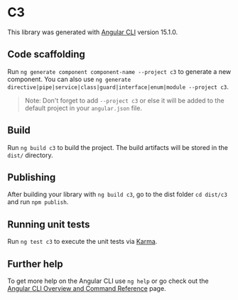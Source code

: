 # C3

This library was generated with [Angular CLI](https://github.com/angular/angular-cli) version 15.1.0.

## Code scaffolding

Run `ng generate component component-name --project c3` to generate a new component. You can also use `ng generate directive|pipe|service|class|guard|interface|enum|module --project c3`.
> Note: Don't forget to add `--project c3` or else it will be added to the default project in your `angular.json` file. 

## Build

Run `ng build c3` to build the project. The build artifacts will be stored in the `dist/` directory.

## Publishing

After building your library with `ng build c3`, go to the dist folder `cd dist/c3` and run `npm publish`.

## Running unit tests

Run `ng test c3` to execute the unit tests via [Karma](https://karma-runner.github.io).

## Further help

To get more help on the Angular CLI use `ng help` or go check out the [Angular CLI Overview and Command Reference](https://angular.io/cli) page.
